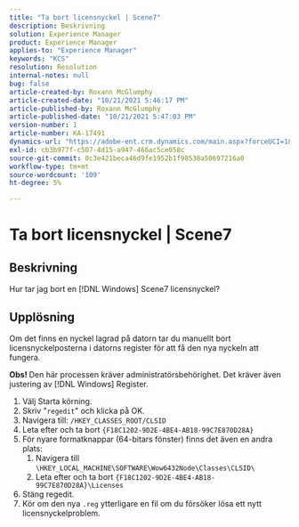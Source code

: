 ```yaml
---
title: "Ta bort licensnyckel | Scene7"
description: Beskrivning
solution: Experience Manager
product: Experience Manager
applies-to: "Experience Manager"
keywords: "KCS"
resolution: Resolution
internal-notes: null
bug: false
article-created-by: Roxann McGlumphy
article-created-date: "10/21/2021 5:46:17 PM"
article-published-by: Roxann McGlumphy
article-published-date: "10/21/2021 5:47:03 PM"
version-number: 1
article-number: KA-17491
dynamics-url: "https://adobe-ent.crm.dynamics.com/main.aspx?forceUCI=1&pagetype=entityrecord&etn=knowledgearticle&id=91bc42c4-9632-ec11-b6e5-000d3a5ba97a"
exl-id: cb3b977f-c507-4d15-a947-466ac5ce058c
source-git-commit: 0c3e421beca46d9fe1952b1f98538a50697216a0
workflow-type: tm+mt
source-wordcount: '109'
ht-degree: 5%

---
```


# Ta bort licensnyckel | Scene7

## Beskrivning


Hur tar jag bort en [!DNL Windows] Scene7 licensnyckel?


## Upplösning


Om det finns en nyckel lagrad på datorn tar du manuellt bort licensnyckelposterna i datorns register för att få den nya nyckeln att fungera.

<b>Obs! </b>Den här processen kräver administratörsbehörighet. Det kräver även justering av [!DNL Windows] Register.

1. Välj Starta körning.
2. Skriv &quot;`regedit`&quot; och klicka på OK.
3. Navigera till: `/HKEY_CLASSES_ROOT/CLSID`
4. Leta efter och ta bort `{F18C1202-9D2E-4BE4-AB18-99C7E870D28A}`
5. För nyare formatknappar (64-bitars fönster) finns det även en andra plats:
   1. Navigera till `\HKEY_LOCAL_MACHINE\SOFTWARE\Wow6432Node\Classes\CLSID\`
   2. Leta efter och ta bort `{F18C1202-9D2E-4BE4-AB18-99C7E870D28A}\Licenses`
6. Stäng regedit.
7. Kör om den nya `.reg` ytterligare en fil om du försöker lösa ett nytt licensnyckelproblem.
